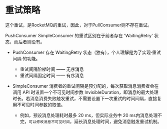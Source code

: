 # 重试策略
这个重试，是RocketMQ的重试，因此，对于PullConsumer则不存在重试。


PushConsumer SimpleConsumer 的重试区别在于前者存在 'WaitingRetry' 状态，而后者则没有。
- PushConsumer 存在 WaitingRetry 状态（独有），个人理解是为了实现·重试间隔·的功能。
  + 重试间隔阶梯时间 —— 无序消息
  + 重试间隔固定时间 —— 有序消息

- SimpleConsumer 消费者的重试间隔是预分配的，每次获取消息消费者会在调用 API 时设置一个不可见时间参数 InvisibleDuration，即消息的最大处理时长。若消息消费失败触发重试，不需要设置下一次重试的时间间隔，直接复用不可见时间参数的取值。
    - 例如，预设消息处理耗时最多 20 ms，但实际业务中 20 ms内消息处理不完，`可以修改消息不可见时间`，延长消息处理时间，避免消息触发重试机制。

